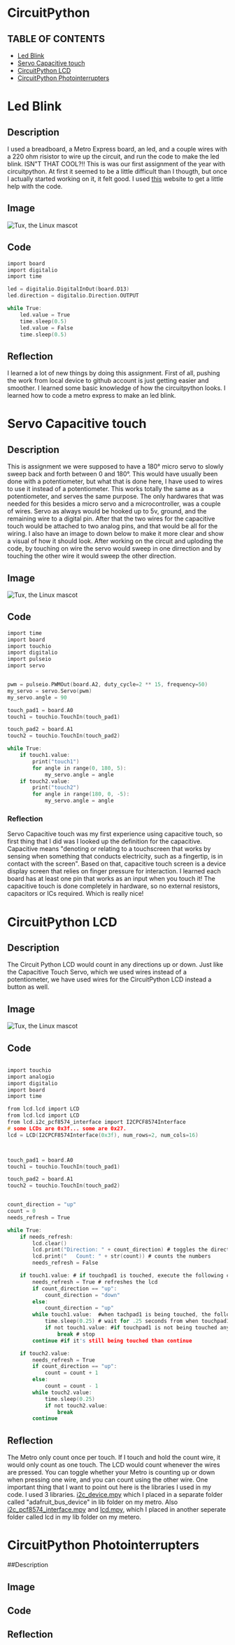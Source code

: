 # CircuitPython

## TABLE OF CONTENTS
* [Led Blink](#Led-Blink)
* [Servo Capacitive touch](#Servo-Capacitive-touch)
* [CircuitPython LCD](#CircuitPython-LCD)
* [CircuitPython Photointerrupters](#CircuitPython-Photointerrupters)


# Led Blink
## Description
  I used a breadboard, a Metro Express board, an led, and a couple wires with a 220 ohm risistor to wire up the circuit, and run the code to make the led blink. ISN"T THAT COOL?!! This is was our first assignment of the year with circuitpython. At first it seemed to be a little difficult than I thougth, but once I actually started working on it, it felt good. I used [this](https://learn.adafruit.com/adafruit-metro-m4-express-featuring-atsamd51/creating-and-editing-code) website to get a little help with the code.  
## Image
 ![Tux, the Linux mascot](https://github.com/afaqirz67/CircuitPython---III/blob/main/images/Led-Blink.jpg?raw=true)

## Code
```C
import board
import digitalio
import time

led = digitalio.DigitalInOut(board.D13)
led.direction = digitalio.Direction.OUTPUT

while True:
    led.value = True
    time.sleep(0.5)
    led.value = False
    time.sleep(0.5)
```

## Reflection 
I learned a lot of new things by doing this assignment. First of all, pushing the work from local device to github account is just getting easier and smoother. I learned some basic knowledge of how the circuitpython looks. I learned how to code a metro express to make an led blink.


# Servo Capacitive touch
## Description
  This is assignment we were supposed to have a 180° micro servo to slowly sweep back and forth between 0 and 180°. This would have usually been done with a potentiometer, but what that is done here, I have used to wires to use it instead of a potentiometer. This works totally the same as a potentiometer, and serves the same purpose. The only hardwares that was needed for this besides a micro servo and a microcontroller, was a couple of wires. Servo as always would be hooked up to 5v, ground, and the remaining wire to a digital pin. After that the two wires for the capacitive touch would be attached to two analog pins, and that would be all for the wiring. I also have an image to down below to make it more clear and show a visual of how it should look. After working on the circuit and uploding the code, by touching on wire the servo would sweep in one dirrection and by touching the other wire it would sweep the other direction.

## Image 
![Tux, the Linux mascot](https://github.com/afaqirz67/CircuitPython---III/blob/master/images/Servo.png?raw=true)



## Code
```C
import time
import board
import touchio
import digitalio
import pulseio
import servo


pwm = pulseio.PWMOut(board.A2, duty_cycle=2 ** 15, frequency=50)
my_servo = servo.Servo(pwm)
my_servo.angle = 90

touch_pad1 = board.A0
touch1 = touchio.TouchIn(touch_pad1)

touch_pad2 = board.A1
touch2 = touchio.TouchIn(touch_pad2)

while True:
    if touch1.value:
        print("touch1")
        for angle in range(0, 180, 5):
            my_servo.angle = angle
    if touch2.value:
        print("touch2")
        for angle in range(180, 0, -5):
            my_servo.angle = angle
```

### Reflection
Servo Capacitive touch was my first experience using capacitive touch, so first thing that I did was I looked up the definition for the capacitive. Capacitive means "denoting or relating to a touchscreen that works by sensing when something that conducts electricity, such as a fingertip, is in contact with the screen". Based on that, capacitive touch screen is a device display screen that relies on finger pressure for interaction. I learned each board has at least one pin that works as an input when you touch it! The capacitive touch is done completely in hardware, so no external resistors, capacitors or ICs required. Which is really nice! 

# CircuitPython LCD
## Description
The Circuit Python LCD would count in any directions up or down. Just like the Capacitive Touch Servo, which we used wires instead of a potentiometer, we have used wires for the CircuitPython LCD instead a button as well. 


## Image
![Tux, the Linux mascot](https://github.com/afaqirz67/CircuitPython---III/blob/master/images/CircuitPython%20LCD-img.png?raw=true)

## Code
```C

import touchio
import analogio
import digitalio
import board
import time

from lcd.lcd import LCD
from lcd.lcd import LCD
from lcd.i2c_pcf8574_interface import I2CPCF8574Interface
# some LCDs are 0x3f... some are 0x27.
lcd = LCD(I2CPCF8574Interface(0x3f), num_rows=2, num_cols=16)



touch_pad1 = board.A0
touch1 = touchio.TouchIn(touch_pad1)

touch_pad2 = board.A1
touch2 = touchio.TouchIn(touch_pad2)


count_direction = "up"
count = 0
needs_refresh = True

while True:
    if needs_refresh:
        lcd.clear()
        lcd.print("Direction: " + count_direction) # toggles the direction
        lcd.print("   Count: " + str(count)) # counts the numbers
        needs_refresh = False

    if touch1.value: # if touchpad1 is touched, execute the following code
        needs_refresh = True # refreshes the lcd
        if count_direction == "up":
            count_direction = "down"
        else:
            count_direction = "up"
        while touch1.value:  #when tachpad1 is being touched, the following code will be executed
            time.sleep(0.25) # wait for .25 seconds from when touchpad1 is touched
            if not touch1.value: #if touchpad1 is not being touched anymore
                break # stop
        continue #if it's still being touched than continue 

    if touch2.value:	
        needs_refresh = True
        if count_direction == "up":
            count = count + 1
        else:
            count = count - 1
        while touch2.value:
            time.sleep(0.25)
            if not touch2.value:
                break
        continue
```


## Reflection
The Metro only count once per touch. If I touch and hold the count wire, it would only count as one touch. The LCD would count whenever the wires are pressed. You can toggle
whether your Metro is counting up or down when pressing one wire, and you can count using the other wire. One important thing that I want to point out here is the libraries I
used in my code. I used 3 libraries. [i2c_device.mpy](https://github.com/DoctorShields/CircuitPythonRepo/blob/master/micropython/adafruit_bus_device_mpy/i2c_device.mpy) which I
placed in a separate folder called "adafruit_bus_device" in lib folder on my metro. Also 
[i2c_pcf8574_interface.mpy](https://github.com/DoctorShields/CircuitPythonRepo/blob/master/micropython/lcd_mpy/i2c_pcf8574_interface.mpy) and 
[lcd.mpy](https://github.com/DoctorShields/CircuitPythonRepo/blob/master/micropython/lcd_mpy/lcd.mpy), which I placed in another seperate folder called lcd in my lib folder on
my metero.


# CircuitPython Photointerrupters
##Description

## Image

## Code

## Reflection
